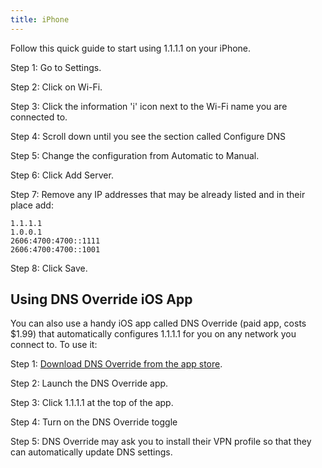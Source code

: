 ```yaml
---
title: iPhone
---
```


Follow this quick guide to start using 1.1.1.1 on your iPhone.

<stream src="ddf07732bc76fc854d4b1879eea2c517" site="cloudflare.com" controls></stream>
<script data-cfasync="false" defer type="text/javascript" src="https://embed.cloudflarestream.com/embed/r4xu.fla9.latest.js?video=ddf07732bc76fc854d4b1879eea2c517"></script>

Step 1: Go to Settings.

Step 2: Click on Wi-Fi.

Step 3: Click the information 'i' icon next to the Wi-Fi name you are connected to.

Step 4: Scroll down until you see the section called Configure DNS

Step 5: Change the configuration from Automatic to Manual.

Step 6: Click Add Server.

Step 7: Remove any IP addresses that may be already listed and in their place add:

    1.1.1.1
    1.0.0.1
    2606:4700:4700::1111
    2606:4700:4700::1001

Step 8: Click Save.

## Using DNS Override iOS App

You can also use a handy iOS app called DNS Override (paid app, costs $1.99) that automatically configures 1.1.1.1 for you on any network you connect to. To use it:

<stream src="da4eefaa9315767842737eb793c9b63d" site="cloudflare.com" controls></stream>
<script data-cfasync="false" defer type="text/javascript" src="https://embed.cloudflarestream.com/embed/r4xu.fla9.latest.js?video=da4eefaa9315767842737eb793c9b63d"></script>

Step 1: [Download DNS Override from the app store](https://itunes.apple.com/us/app/dns-override/id1060830093?mt=8).

Step 2: Launch the DNS Override app.

Step 3: Click 1.1.1.1 at the top of the app.

Step 4: Turn on the DNS Override toggle

Step 5: DNS Override may ask you to install their VPN profile so that they can automatically update DNS settings.
